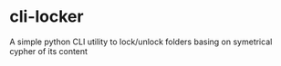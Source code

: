 # cli-locker
A simple python CLI utility to lock/unlock folders basing on symetrical cypher of its content
